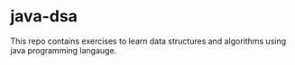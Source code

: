 # java-dsa
This repo contains exercises to learn data structures and algorithms using java programming langauge.
